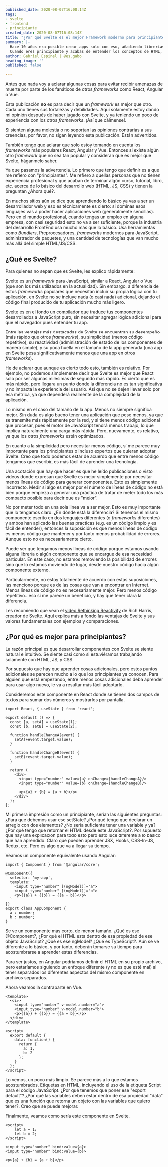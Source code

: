 ```yaml
---
published_date: 2020-08-07T16:08:14Z
tags:
- svelte
- frontend
- principiante
created_date: 2020-08-07T16:08:14Z
title: "¿Por qué Svelte es el mejor Framework moderno para principiantes?"
summary: |-
  Hace 10 años era posible crear apps solo con eso, añadiendo librerías como jQuery. Sin embargo, hoy en día no es suficiente.
  Cuando eres principiante y acabas de entender los conceptos de HTML, JS, y CSS, se hace un poco difícil aprender las nuevas tecnologías que se usan actualmente en la industria. Es por eso que Svelte se convierte en un framework maravilloso, que entre otros beneficios, puede ayudar a aquellos que se están iniciando a aprender las prácticas modernas del desarrollo FrontEnd.
author: Gabriel Espinel | @es.gabo
heading_image: ''
published: false

---
```

Antes que nada voy a aclarar algunas cosas para evitar recibir amenazas de muerte por parte de los fanáticos de otros _frameworks_ como React, Angular o Vue.

Esta publicación **no** es para decir que un _framework_ es mejor que otro. Cada uno tienes sus fortalezas y debilidades. Aquí solamente estoy dando mi opinión después de haber jugado con Svelte, y ya teniendo un poco de experiencia con los otros _frameworks_. ¡Así que cálmense!. 

Si sienten alguna molestia o no soportan las opiniones contrarias a sus creencias, por favor, no sigan leyendo esta publicación. Están advertidos.

También tengo que aclarar que solo estoy tomando en cuenta los _frameworks_ más populares React, Angular y Vue. Entonces si existe algún otro _framework_ que no sea tan popular y consideran que es mejor que Svelte, háganmelo saber.

Ya que pasamos la advertencia. Lo primero que tengo que definir es a que me refiero con "principiantes". Me refiero a quellas personas que no tienen experiencia profesional y que acaban de terminar algún curso, tutorial, libro, etc. acerca de lo básico del desarrollo web (HTML, JS, CSS) y tienen la preguntan ¿Ahora qué?.

En muchos sitios aún se dice que aprendiendo lo básico ya vas a ser un desarrollador web y eso es técnicamente es cierto: si dominas esos lenguajes vas a poder hacer aplicaciones web (generalmente sencillas). Pero en el mundo profesional, cuando tengas un empleo en alguna empresa, con casi seguridad esto no va a ser suficiente, porque la industria del desarrollo FrontEnd usa mucho más que lo básico. Usa herramientas como _Bundlers_, Preprocesadores, _frameworks_ modernos para JavaScript, administrador de paquetes, y una cantidad de tecnologías que van mucho más allá del simple HTML/JS/CSS.

## ¿Qué es Svelte?

Para quienes no sepan que es Svelte, les explico rápidamente:

Svelte es un _framework_ para JavaScript, similar a React, Angular o Vue (que son los más utilizados en la actualidad). Sin embargo, a diferencia de estos _frameworks_ populares que necesitan incluir su propia lógica con tu aplicación, en Svelte no se incluye nada (o casi nada) adicional, dejando el código final producido de tu aplicación mucho más ligero. 

Svelte es en el fondo un compilador que traduce tus componentes desarrollados a JavaScript puro, sin necesitar agregar lógica adicional para que el navegador pues entender tu app.

Entre las ventajas más destacadas de Svelte se encuentran su desempeño (más rápido que otros _frameworks_), su simplicidad (menos código repetitivo), su reactividad (administración de estado de los componentes de manera simple), y su poca huella en el tamaño de la app generada (una app en Svelte pesa significativamente menos que una app en otros _frameworks_).

He de aclarar que aunque es cierto todo esto, también es relativo. Por ejemplo, no podemos simplemente decir que Svelte es mejor que React solo por ser algunas milésimas de segundo más rápido. Es cierto que es más rápido, pero llegara un punto donde la diferencia no es tan significativa y no impacta la experiencia del usuario. Así que no se dejen llevar solo por esa métrica, ya que dependerá realmente de la complejidad de la aplicación.

Lo mismo en el caso del tamaño de la app. Menos no siempre significa mejor. Sin duda es algo bueno tener una aplicación que pese menos, ya que se transmite más rápidamente por la red, y si tiene menos código adicional que procesar, pues el motor de JavaScript tendrá menos trabajo, lo que implica naturalmente una carga más rápida. Pero, nuevamente, es relativo, ya que los otros _frameworks_ están optimizados.

En cuanto a la simplicidad pero necesitar menos código, sí me parece muy importante para los principiantes o incluso expertos que quieran adoptar Svelte. Creo que todo podemos estar de acuerdo que entre menos código tengamos que escribir, es más fácil de aprender una tecnología. 

Una acotación que hay que hacer es que he leído publicaciones o visto videos donde expresan que Svelte es mejor simplemente por necesitar menos líneas de código para generar componentes. Esto es simplemente incorrecto. Medir si algo es mejor por el número de líneas de código no está bien porque empieza a generar una práctica de tratar de meter todo los más compacto posible para decir que es "mejor". 

No por meter todo en una sola linea va a ser mejor. Esto es muy importante que lo tengamos claro. ¿En dónde está la diferencia? Si tenemos el mismo componente escrito en dos lenguajes diferentes (o _frameworks_ diferentes) y ambos han aplicado las buenas practicas (e.g. es un código limpio y es fácil de entender), entonces la suposición es que menos líneas de código es menos código que mantener y por tanto menos probabilidad de errores. Aunque esto no es necesariamente cierto.

Puede ser que tengamos menos líneas de código porque estamos usando alguna librería o algún componente que se encargue de esa necesidad particular. En este caso, no estamos removiendo la posibilidad de errores sino que lo estamos moviendo de lugar, desde nuestro código hacia algún componente externo. 

Particularmente, no estoy totalmente de acuerdo con estas suposiciones, las menciono porque es de las cosas que van a encontrar en Internet. Menos líneas de código no es necesariamente mejor. Pero menos código repetitivo...eso sí me parece un beneficio, y hay que tener clara la diferencia.

Les recomiendo que vean el [video Rethinking Reactivity](https://www.youtube.com/watch?v=AdNJ3fydeao "rethinking-reactivity") de Rich Harris, creador de Svelte. Aquí explica más a fondo las ventajas de Svelte y sus valores fundamentales con ejemplos y comparaciones.

## ¿Por qué es mejor para principiantes?

La razón principal es que desarrollar componentes con Svelte se siente natural e intuitivo. Se siente casi como si estuviéramos trabajando solamente con HTML, JS, y CSS.

Por supuesto que hay que aprender cosas adicionales, pero estos puntos adicionales se parecen mucho a lo que los principiantes ya conocen. Para alguien que está empezando, entre menos cosas adicionales deba aprender para usar algo nuevo, le va a resultar más fácil adoptarlo. 

Consideremos este componente en React donde se tienen dos campos de textos para sumar dos números y mostrarlos por pantalla.

    import React, { useState } from 'react';
    
    export default () => {
      const [a, setA] = useState(1);
      const [b, setB] = useState(2);
    
      function handleChangeA(event) {
        setA(+event.target.value);
      }
    
      function handleChangeB(event) {
        setB(+event.target.value);
      }
    
      return (
        <div>
          <input type="number" value={a} onChange={handleChangeA}/>
          <input type="number" value={b} onChange={handleChangeB}/>
    
          <p>{a} + {b} = {a + b}</p>
        </div>
      );
    };

Mi primera impresión como un principiante, serían las siguientes preguntas: ¿Para qué debemos usar ese setState? ¿Por qué tengo que declarar un arreglo con dos elementos? ¿No sería suficiente tener una variable y ya? ¿Por qué tengo que retornar el HTML desde este JavaScript?. Por supuesto que hay una explicación para todo esto pero esto luce diferente a lo basico que han aprendido. Claro que pueden aprender JSX, Hooks, CSS-In-JS, Redux, etc. Pero es algo que va a llegar su tiempo. 

Veamos un componente equivalente usando Angular:

    import { Component } from '@angular/core';
     
    @Component({
      selector: 'my-app',
      template: `
        <input type="number" [(ngModel)]="a">
        <input type="number" [(ngModel)]="b">
        <p>{{a}} + {{b}} = {{a + b}}</p>
      `
    })
    export class AppComponent {
      a : number;
      b : number;  
    }

Se ve un componente más corto, de menor tamaño. ¿Qué es ese @Component?, ¿Por qué el HTML esta dentro de esa propiedad de ese objeto JavaScript? ¿Qué es ese ngModel? ¿Qué es TypeScript?. Aún se ve diferente a lo básico, y por tanto, deberán tomarse su tiempo para acostumbrarse a aprender estas diferencias.

Para ser justos, en Angular podríamos definir el HTML en su propio archivo, pero estaríamos siguiendo un enfoque diferente (y no es que esté mal) al tener separados los diferentes aspectos del mismo componente en archivos separados.

Ahora veamos la contraparte en Vue.

    <template>
      <div>
        <input type="number" v-model.number="a">
        <input type="number" v-model.number="b">
        <p>{{a}} + {{b}} = {{a + b}}</p>
      </div>
    </template>
    
    <script>
      export default {
        data: function() {
          return {
            a: 1,
            b: 2
          };
        }
      };
    </script>

Lo vemos, un poco más limpio. Se parece más a lo que estamos acostumbrados. Etiquetas en HTML, incluyendo el uso de la etiqueta Script para el código JavaScript. ¿Por qué tenemos que poner ese "export default"? ¿Por qué las variables deben estar dentro de esa propiedad "data" que es una función que retorna un objeto con las variables que quiero tener?. Creo que se puede mejorar.

Finalmente, veamos como sería este componente en Svelte.

    <script>
    	let a = 1;
    	let b = 2;
    </script>
    
    <input type="number" bind:value={a}>
    <input type="number" bind:value={b}>
    
    <p>{a} + {b} = {a + b}</p>